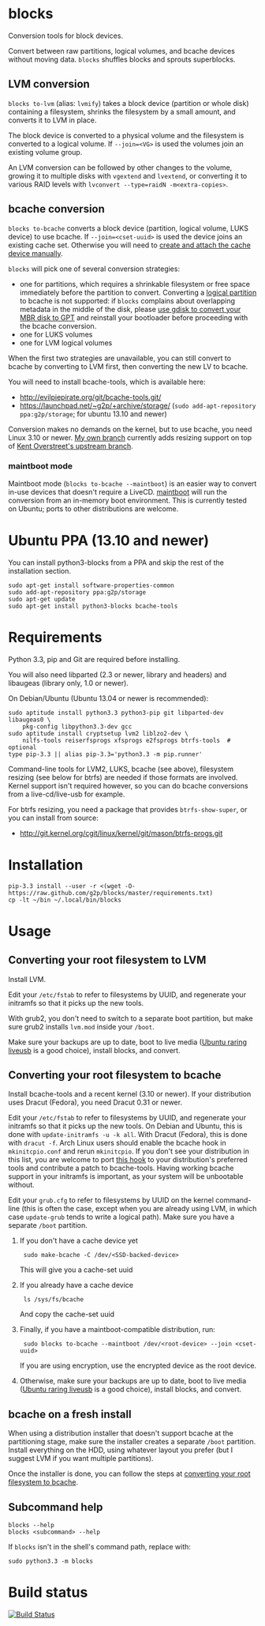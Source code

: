 # blocks

Conversion tools for block devices.

Convert between raw partitions, logical volumes, and bcache devices
without moving data.  `blocks` shuffles blocks and sprouts superblocks.

## LVM conversion

`blocks to-lvm` (alias: `lvmify`) takes a block device (partition or
whole disk) containing a filesystem, shrinks the filesystem by a small
amount, and converts it to LVM in place.

The block device is converted to a physical volume and the filesystem is
converted to a logical volume.  If `--join=<VG>` is used the volumes
join an existing volume group.

An LVM conversion can be followed by other changes to the volume,
growing it to multiple disks with `vgextend` and `lvextend`, or
converting it to various RAID levels with `lvconvert --type=raidN
-m<extra-copies>`.

## bcache conversion

`blocks to-bcache` converts a block device (partition, logical volume,
LUKS device) to use bcache.  If `--join=<cset-uuid>` is used the device
joins an existing cache set.  Otherwise you will need to [create
and attach the cache device
manually](http://evilpiepirate.org/git/linux-bcache.git/tree/Documentation/bcache.txt?h=bcache-dev#n80).

`blocks` will pick one of several conversion strategies:

* one for partitions, which requires a shrinkable filesystem or free space
immediately before the partition to convert.  Converting a [logical partition](
https://en.wikipedia.org/wiki/Extended_boot_record)
to bcache is not supported:  if `blocks` complains about overlapping metadata
in the middle of the disk, please [use gdisk to convert your MBR disk to GPT](
http://falstaff.agner.ch/2012/11/20/convert-mbr-partition-table-to-gpt-ubuntu/)
and reinstall your bootloader before proceeding with the bcache conversion.
* one for LUKS volumes
* one for LVM logical volumes

When the first two strategies are unavailable, you can still convert
to bcache by converting to LVM first, then converting the new LV to
bcache.

You will need to install bcache-tools, which is available here:

* <http://evilpiepirate.org/git/bcache-tools.git/>
* <https://launchpad.net/~g2p/+archive/storage/> (`sudo add-apt-repository ppa:g2p/storage`; for ubuntu 13.10 and newer)

Conversion makes no demands on the kernel, but to use bcache, you need
Linux 3.10 or newer.  [My own branch](https://github.com/g2p/linux/commits/for-3.11/bcache) currently adds
resizing support on top of [Kent Overstreet's upstream branch](http://evilpiepirate.org/git/linux-bcache.git/).

### maintboot mode

Maintboot mode (`blocks to-bcache --maintboot`) is an easier way
to convert in-use devices that doesn't require a LiveCD.
[maintboot](https://github.com/g2p/maintboot) will run
the conversion from an in-memory boot environment.
This is currently tested on Ubuntu; ports to other
distributions are welcome.

# Ubuntu PPA (13.10 and newer)

You can install python3-blocks from a PPA and skip the rest
of the installation section.

    sudo apt-get install software-properties-common
    sudo add-apt-repository ppa:g2p/storage
    sudo apt-get update
    sudo apt-get install python3-blocks bcache-tools

# Requirements

Python 3.3, pip and Git are required before installing.

You will also need libparted (2.3 or newer, library and headers) and
libaugeas (library only, 1.0 or newer).

On Debian/Ubuntu (Ubuntu 13.04 or newer is recommended):

    sudo aptitude install python3.3 python3-pip git libparted-dev libaugeas0 \
        pkg-config libpython3.3-dev gcc
    sudo aptitude install cryptsetup lvm2 liblzo2-dev \
        nilfs-tools reiserfsprogs xfsprogs e2fsprogs btrfs-tools  # optional
    type pip-3.3 || alias pip-3.3='python3.3 -m pip.runner'

Command-line tools for LVM2, LUKS, bcache (see above), filesystem
resizing (see below for btrfs) are needed if those formats are involved.
Kernel support isn't required however, so you can do bcache conversions
from a live-cd/live-usb for example.

For btrfs resizing, you need a package that provides `btrfs-show-super`,
or you can install from source:

* <http://git.kernel.org/cgit/linux/kernel/git/mason/btrfs-progs.git>

# Installation

    pip-3.3 install --user -r <(wget -O- https://raw.github.com/g2p/blocks/master/requirements.txt)
    cp -lt ~/bin ~/.local/bin/blocks

# Usage

## Converting your root filesystem to LVM

Install LVM.

Edit your `/etc/fstab` to refer to filesystems by UUID, and regenerate
your initramfs so that it picks up the new tools.

With grub2, you don't need to switch to a separate boot
partition, but make sure grub2 installs `lvm.mod` inside your `/boot`.

Make sure your backups are up to date, boot to live media ([Ubuntu raring
liveusb](http://cdimage.ubuntu.com/daily-live/current/) is a good
choice), install blocks, and convert.

## Converting your root filesystem to bcache

Install bcache-tools and a recent kernel (3.10 or newer).
If your distribution uses Dracut (Fedora), you need Dracut 0.31 or newer.

Edit your `/etc/fstab` to refer to filesystems by UUID, and regenerate
your initramfs so that it picks up the new tools.
On Debian and Ubuntu, this is done with `update-initramfs -u -k all`.
With Dracut (Fedora), this is done with `dracut -f`.
Arch Linux users should enable the bcache hook in `mkinitcpio.conf`
and rerun `mkinitcpio`.
If you don't see your distribution in this list, you are welcome to
port [this hook](https://github.com/g2p/bcache-tools/blob/master/initcpio/install)
to your distribution's preferred tools and contribute a patch to bcache-tools.
Having working bcache support in your initramfs is important, as your system
will be unbootable without.

Edit your `grub.cfg` to refer to filesystems by UUID on the kernel
command-line (this is often the case, except when you are already using
LVM, in which case `update-grub` tends to write a logical path).  Make
sure you have a separate `/boot` partition.

1. If you don't have a cache device yet

        sudo make-bcache -C /dev/<SSD-backed-device>
   This will give you a cache-set uuid

2. If you already have a cache device

        ls /sys/fs/bcache
   And copy the cache-set uuid

3. Finally, if you have a maintboot-compatible distribution, run:

        sudo blocks to-bcache --maintboot /dev/<root-device> --join <cset-uuid>
   If you are using encryption, use the encrypted device as the root device.

4. Otherwise,
make sure your backups are up to date, boot to live media ([Ubuntu raring
liveusb](http://cdimage.ubuntu.com/daily-live/current/) is a good
choice), install blocks, and convert.

## bcache on a fresh install

When using a distribution installer that doesn't support bcache
at the partitioning stage, make sure the installer creates a
separate `/boot` partition.  Install everything on the HDD,
using whatever layout you prefer (but I suggest LVM if you want
multiple partitions).

Once the installer is done, you can follow the steps at
[converting your root filesystem to bcache](#converting-your-root-filesystem-to-bcache).

## Subcommand help

    blocks --help
    blocks <subcommand> --help

If `blocks` isn't in the shell's command path, replace with:

    sudo python3.3 -m blocks

# Build status

[![Build Status](https://travis-ci.org/g2p/blocks.png)](https://travis-ci.org/g2p/blocks)

